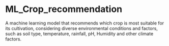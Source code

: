 # ML_Crop_recommendation
A machine learning model that recommends which crop is most suitable for its cultivation, considering diverse environmental conditions and factors, such as soil type, temperature, rainfall, pH, Humidity and other climate factors.
